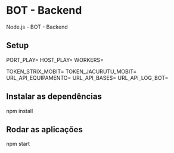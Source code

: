 # BOT - Backend

Node.js - BOT - Backend

## Setup

PORT_PLAY=
HOST_PLAY=
WORKERS=

TOKEN_STRIX_MOBIT=
TOKEN_JACURUTU_MOBIT=
URL_API_EQUIPAMENTO=
URL_API_BASES=
URL_API_LOG_BOT=

## Instalar as dependências

npm install

## Rodar as aplicações

npm start
